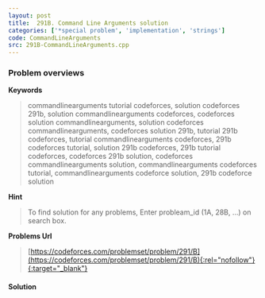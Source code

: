 ```yaml
---
layout: post
title:  291B. Command Line Arguments solution
categories: ['*special problem', 'implementation', 'strings']
code: CommandLineArguments
src: 291B-CommandLineArguments.cpp
---
```

### **Problem overviews**

**Keywords**
> commandlinearguments tutorial codeforces, solution codeforces 291b, solution commandlinearguments codeforces, codeforces solution commandlinearguments, solution codeforces commandlinearguments, codeforces solution 291b, tutorial 291b codeforces, tutorial commandlinearguments codeforces, 291b codeforces tutorial, solution 291b codeforces, 291b tutorial codeforces, codeforces 291b solution, codeforces commandlinearguments solution, commandlinearguments codeforces tutorial, commandlinearguments codeforce solution, 291b codeforce solution

**Hint**
> To find solution for any problems, Enter probleam_id (1A, 28B, ...) on search box. 

**Problems Url**
> [https://codeforces.com/problemset/problem/291/B](https://codeforces.com/problemset/problem/291/B){:rel="nofollow"}{:target="_blank"}

#### **Solution**



